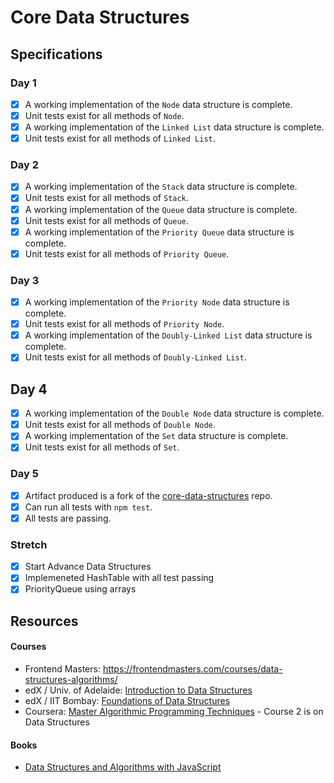 # Core Data Structures

## Specifications

### Day 1
- [x] A working implementation of the `Node` data structure is complete.
- [x] Unit tests exist for all methods of `Node`.
- [x] A working implementation of the `Linked List` data structure is complete.
- [x] Unit tests exist for all methods of `Linked List`.

### Day 2
- [x] A working implementation of the `Stack` data structure is complete.
- [x] Unit tests exist for all methods of `Stack`.
- [x] A working implementation of the `Queue` data structure is complete.
- [x] Unit tests exist for all methods of `Queue`.
- [x] A working implementation of the `Priority Queue` data structure is complete.
- [x] Unit tests exist for all methods of `Priority Queue`.

### Day 3
- [x] A working implementation of the `Priority Node` data structure is complete.
- [x] Unit tests exist for all methods of `Priority Node`.
- [x] A working implementation of the `Doubly-Linked List` data structure is complete.
- [x] Unit tests exist for all methods of `Doubly-Linked List`.

## Day 4
- [x] A working implementation of the `Double Node` data structure is complete.
- [x] Unit tests exist for all methods of `Double Node`.
- [x] A working implementation of the `Set` data structure is complete.
- [x] Unit tests exist for all methods of `Set`.

### Day 5
- [x] Artifact produced is a fork of the [core-data-structures][core-data-structures] repo.
- [x] Can run all tests with `npm test`.
- [x] All tests are passing.

### Stretch
- [x] Start Advance Data Structures
- [x] Implemeneted HashTable with all test passing
- [x] PriorityQueue using arrays

## Resources

#### Courses

- Frontend Masters: https://frontendmasters.com/courses/data-structures-algorithms/
- edX / Univ. of Adelaide: [Introduction to Data Structures](https://www.edx.org/course/introduction-data-structures-adelaidex-data101x)
- edX / IIT Bombay: [Foundations of Data Structures](https://www.edx.org/course/foundations-data-structures-iitbombayx-cs213-1x-0)
- Coursera: [Master Algorithmic Programming Techniques](https://www.coursera.org/specializations/data-structures-algorithms) - Course 2 is on Data Structures

#### Books

- [Data Structures and Algorithms with JavaScript](http://shop.oreilly.com/product/0636920029557.do)

[mit-license]: https://opensource.org/licenses/MIT
[core-data-structures]: https://github.com/GuildCrafts/core-data-structures
[list-ds]: https://github.com/GuildCrafts/core-data-structures/blob/master/data-structures.md